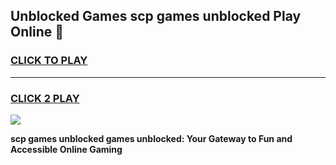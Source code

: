 
## Unblocked Games scp games unblocked Play Online 👋
<h3>
<a href="https://news.freeplayer.one?title=scp_games_unblocked&ref=17F">CLICK TO PLAY</a></h3>
<hr>

<h3>
<a href="https://news.freeplayer.one?title=scp_games_unblocked&ref=17F">CLICK 2 PLAY</a>
  
</h3>

<a href="https://news.freeplayer.one?title=scp_games_unblocked&ref=17F/"><img src="https://clearcache.store/games.png"></a>


**scp games unblocked games unblocked: Your Gateway to Fun and Accessible Online Gaming**
